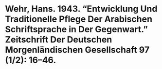 # Wehr, Hans. 1943. “Entwicklung Und Traditionelle Pflege Der Arabischen Schriftsprache in Der Gegenwart.” Zeitschrift Der Deutschen Morgenländischen Gesellschaft 97 (1/2): 16–46.
